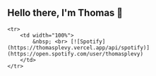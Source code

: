 ## Hello there, I'm Thomas 👋

<table width="100%">

	<tr>
		<td width="100%">
			&nbsp; <br> [![Spotify](https://thomasplevy.vercel.app/api/spotify)](https://open.spotify.com/user/thomasplevy)
		</td>
	</tr>

</table>